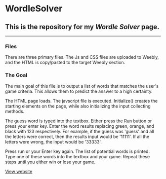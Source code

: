 # WordleSolver
## This is the **repository** for my _Wordle Solver_ page.
---
### Files
There are three primary files. The Js and CSS files are uploaded to Weebly, and the HTML is copy/pasted to the target Weebly section.

### The Goal
The main goal of this file is to output a list of words that matches the user's game criteria. This allows them to predict the answer to a high certainty.

The HTML page loads. The javscript file is executed. Initialize() creates the starting elements on the page, while also initializing the input collecting methods. 

The guess word is typed into the textbox. Either press the Run button or press your enter key. Enter the word results replacing green, orange, and black with 123 respectively. For example, if the guess was 'guess' and all the letters were correct, then the results input would be '11111'. If all the letters were wrong, the input would be '33333'.

Press run or your Enter key again. The list of potential words is printed. Type one of these words into the textbox and your game. 
Repeat these steps until you either win or lose your game.


[View website](https://sthopwood.weebly.com/wordlesolver.html)
